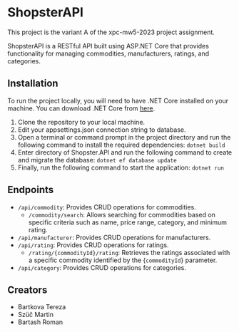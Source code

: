 # ShopsterAPI

This project is the variant A of the xpc-mw5-2023 project assignment.

ShopsterAPI is a RESTful API built using ASP.NET Core that provides functionality for managing commodities, manufacturers, ratings, and categories.

## Installation

To run the project locally, you will need to have .NET Core installed on your machine. You can download .NET Core from [here](https://dotnet.microsoft.com/download).

1. Clone the repository to your local machine.
2. Edit your appsettings.json connection string to database.
3. Open a terminal or command prompt in the project directory and run the following command to install the required dependencies: `dotnet build`
4. Enter directory of Shopster.API and run the following command to create and migrate the database: `dotnet ef database update`
5. Finally, run the following command to start the application: `dotnet run`
## Endpoints

* `/api/commodity`: Provides CRUD operations for commodities.
    * `/commodity/search`: Allows searching for commodities based on specific criteria such as name, price range, category, and minimum rating.
* `/api/manufacturer`: Provides CRUD operations for manufacturers.
* `/api/rating`: Provides CRUD operations for ratings.
    * `/rating/{commodityId}/rating`: Retrieves the ratings associated with a specific commodity identified by the {`commodityId`} parameter.
* `/api/category`: Provides CRUD operations for categories.


## Creators

- Bartkova Tereza
- Szüč Martin
- Bartash Roman

